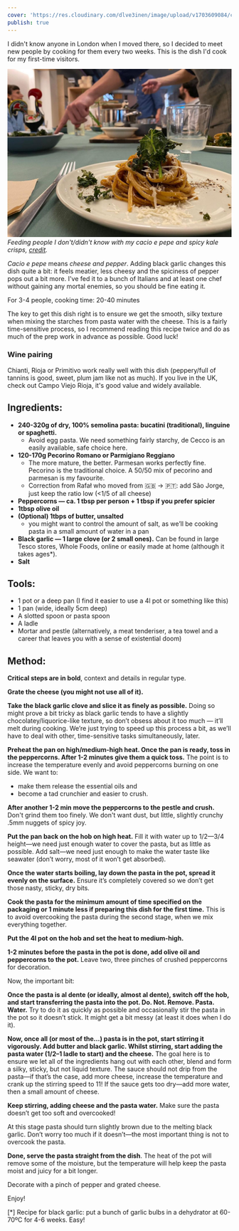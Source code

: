 ```yaml
---
cover: 'https://res.cloudinary.com/dlve3inen/image/upload/v1703609084/cacio-e-pepe-temporada_q6gl9x.jpg'
publish: true
---
```

I didn't know anyone in London when I moved there, so I decided to meet new people by cooking for them every two weeks. This is the dish I'd cook for my first-time visitors. 

![303](cacio-e-pepe-temporada.jpg)
*Feeding people I don't/didn't know with my cacio e pepe and spicy kale crisps, [credit](https://www.instagram.com/temporada.pt/).*

*Cacio e pepe* means *cheese and pepper*. Adding black garlic changes this dish quite a bit: it feels meatier, less cheesy and the spiciness of pepper pops out a bit more. I've fed it to a bunch of Italians and at least one chef without gaining any mortal enemies, so you should be fine eating it.

For 3-4 people, cooking time: 20-40 minutes

The key to get this dish right is to ensure we get the smooth, silky texture when mixing the starches from pasta water with the cheese. This is a fairly time-sensitive process, so I recommend reading this recipe twice and do as much of the prep work in advance as possible. Good luck!

### Wine pairing

Chianti, Rioja or Primitivo work really well with this dish (peppery/full of tannins is good, sweet, plum jam like not as much). If you live in the UK, check out Campo Viejo Rioja, it's good value and widely available.

## Ingredients:

- **240-320g of dry, 100% semolina pasta: bucatini (traditional), linguine or spaghetti.**
	- Avoid egg pasta. We need something fairly starchy, de Cecco is an easily available, safe choice here.
- **120-170g Pecorino Romano or Parmigiano Reggiano**
	- The more mature, the better. Parmesan works perfectly fine. Pecorino is the traditional choice. A 50/50 mix of pecorino and parmesan is my favourite.
	- Correction from Rafał who moved from 🇬🇧 → 🇵🇹: add São Jorge, just keep the ratio low (<1/5 of all cheese)
- **Peppercorns — ca. 1 tbsp per person + 1 tbsp if you prefer spicier**
- **1tbsp olive oil**
- **(Optional) 1tbps of butter, unsalted**
	- you might want to control the amount of salt, as we’ll be cooking pasta in a small amount of water in a pan
- **Black garlic — 1 large clove (or 2 small ones).** Can be found in large Tesco stores, Whole Foods, online or easily made at home (although it takes ages*).
- **Salt**

## Tools:

- 1 pot or a deep pan (I find it easier to use a 4l pot or something like this)
- 1 pan (wide, ideally 5cm deep)
- A slotted spoon or pasta spoon
- A ladle
- Mortar and pestle (alternatively, a meat tenderiser, a tea towel and a career that leaves you with a sense of existential doom)


## Method:

**Critical steps are in bold**, context and details in regular type.


**Grate the cheese (you might not use all of it).**

**Take the black garlic clove and slice it as finely as possible.** Doing so might prove a bit tricky as black garlic tends to have a slightly chocolatey/liquorice-like texture, so don’t obsess about it too much — it’ll melt during cooking. We’re just trying to speed up this process a bit, as we’ll have to deal with other, time-sensitive tasks simultaneously, later.

**Preheat the pan on high/medium-high heat. Once the pan is ready, toss in the peppercorns. After 1-2 minutes give them a quick toss.**
The point is to increase the temperature evenly and avoid peppercorns burning on one side. We want to: 
- make them release the essential oils and 
- become a tad crunchier and easier to crush.

**After another 1-2 min move the peppercorns to the pestle and crush.** Don't grind them too finely. We don't want dust, but little, slightly crunchy .5mm nuggets of spicy joy.

**Put the pan back on the hob on high heat.** Fill it with water up to 1/2—3/4 height—we need just enough water to cover the pasta, but as little as possible. 
Add salt—we need just enough to make the water taste like seawater (don’t worry, most of it won’t get absorbed).

**Once the water starts boiling, lay down the pasta in the pot, spread it evenly on the surface.** Ensure it’s completely covered so we don’t get those nasty, sticky, dry bits. 

**Cook the pasta for the minimum amount of time specified on the packaging or 1 minute less if preparing this dish for the first time.** This is to avoid overcooking the pasta during the second stage, when we mix everything together.

**Put the 4l pot on the hob and set the heat to medium-high.**

**1-2 minutes before the pasta in the pot is done, add olive oil and peppercorns to the pot.** Leave two, three pinches of crushed peppercorns for decoration.

Now, the important bit:

**Once the pasta is al dente (or ideally, almost al dente), switch off the hob, and start transferring the pasta into the pot. Do. Not. Remove. Pasta. Water.** Try to do it as quickly as possible and occasionally stir the pasta in the pot so it doesn’t stick. It might get a bit messy (at least it does when I do it).

**Now, once all (or most of the…) pasta is in the pot, start stirring it vigorously. Add butter and black garlic. Whilst stirring, start adding the pasta water (1/2–1 ladle to start) and the cheese.** The goal here is to ensure we let all of the ingredients hang out with each other, blend and form a silky, sticky, but not liquid texture. The sauce should not drip from the pasta—if that’s the case, add more cheese, increase the temperature and crank up the stirring speed to 11! If the sauce gets too dry—add more water, then a small amount of cheese.

**Keep stirring, adding cheese and the pasta water.** Make sure the pasta doesn’t get too soft and overcooked!

At this stage pasta should turn slightly brown due to the melting black garlic. Don’t worry too much if it doesn’t—the most important thing is not to overcook the pasta.

**Done, serve the pasta straight from the dish**. The heat of the pot will remove some of the moisture, but the temperature will help keep the pasta moist and juicy for a bit longer.

Decorate with a pinch of pepper and grated cheese.

Enjoy!


[\*] Recipe for black garlic: put a bunch of garlic bulbs in a dehydrator at 60-70ºC for 4-6 weeks. Easy!




